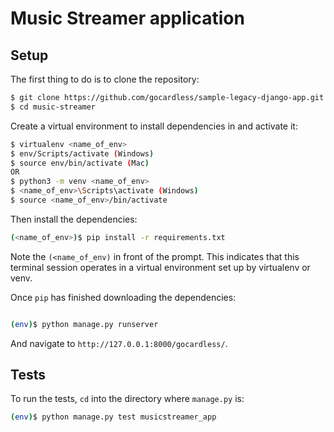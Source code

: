# Music Streamer application

## Setup

The first thing to do is to clone the repository:

```sh
$ git clone https://github.com/gocardless/sample-legacy-django-app.git
$ cd music-streamer
```

Create a virtual environment to install dependencies in and activate it:

```sh
$ virtualenv <name_of_env>
$ env/Scripts/activate (Windows)
$ source env/bin/activate (Mac)
OR
$ python3 -m venv <name_of_env>
$ <name_of_env>\Scripts\activate (Windows)
$ source <name_of_env>/bin/activate
```

Then install the dependencies:

```sh
(<name_of_env>)$ pip install -r requirements.txt
```
Note the `(<name_of_env)` in front of the prompt. This indicates that this terminal
session operates in a virtual environment set up by virtualenv or venv.

Once `pip` has finished downloading the dependencies:
```sh

(env)$ python manage.py runserver
```
And navigate to `http://127.0.0.1:8000/gocardless/`.


## Tests

To run the tests, `cd` into the directory where `manage.py` is:
```sh
(env)$ python manage.py test musicstreamer_app
```